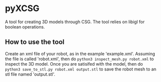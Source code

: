 # pyXCSG

A tool for creating 3D models through CSG.
The tool relies on libigl for boolean operations.

## How to use the tool

Create an xml file of your robot, as in the example 'example.xml'.
Assuming the file is called 'robot.xml', then do
    `python3 inspect_mesh.py robot.xml`
to inspect the 3D model.
Once you are satisifed with the model, then do
    `python3 save_to_stl.py robot.xml output.stl`
to save the robot mesh to an stl file named 'output.stl'.

